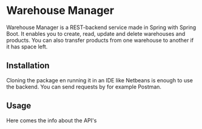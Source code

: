# Warehouse Manager

Warehouse Manager is a REST-backend service made in Spring with Spring Boot. 
It enables you to create, read, update and delete warehouses and products. 
You can also transfer products from one warehouse to another if it has space left.

## Installation

Cloning the package en running it in an IDE like Netbeans is enough to use the backend.
You can send requests by for example Postman.

## Usage

Here comes the info about the API's
